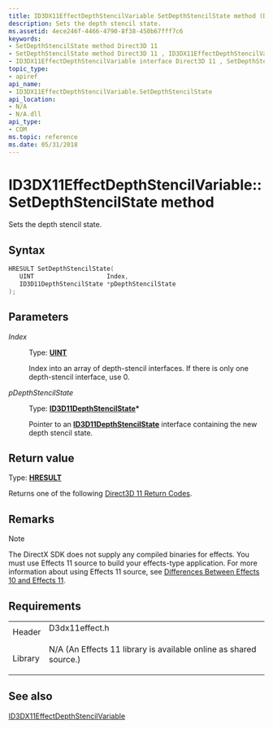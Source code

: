 ```yaml
---
title: ID3DX11EffectDepthStencilVariable SetDepthStencilState method (D3dx11effect.h)
description: Sets the depth stencil state.
ms.assetid: 4ece246f-4466-4790-8f38-450b67fff7c6
keywords:
- SetDepthStencilState method Direct3D 11
- SetDepthStencilState method Direct3D 11 , ID3DX11EffectDepthStencilVariable interface
- ID3DX11EffectDepthStencilVariable interface Direct3D 11 , SetDepthStencilState method
topic_type:
- apiref
api_name:
- ID3DX11EffectDepthStencilVariable.SetDepthStencilState
api_location:
- N/A
- N/A.dll
api_type:
- COM
ms.topic: reference
ms.date: 05/31/2018
---
```


# ID3DX11EffectDepthStencilVariable::SetDepthStencilState method

Sets the depth stencil state.

## Syntax


```C++
HRESULT SetDepthStencilState(
   UINT                    Index,
   ID3D11DepthStencilState *pDepthStencilState
);
```



## Parameters

<dl> <dt>

*Index* 
</dt> <dd>

Type: **[**UINT**](https://docs.microsoft.com/windows/desktop/WinProg/windows-data-types)**

Index into an array of depth-stencil interfaces. If there is only one depth-stencil interface, use 0.

</dd> <dt>

*pDepthStencilState* 
</dt> <dd>

Type: **[**ID3D11DepthStencilState**](/windows/desktop/api/D3D11/nn-d3d11-id3d11depthstencilstate)\***

Pointer to an [**ID3D11DepthStencilState**](/windows/desktop/api/D3D11/nn-d3d11-id3d11depthstencilstate) interface containing the new depth stencil state.

</dd> </dl>

## Return value

Type: **[**HRESULT**](https://msdn.microsoft.com/library/Bb401631(v=MSDN.10).aspx)**

Returns one of the following [Direct3D 11 Return Codes](d3d11-graphics-reference-returnvalues.md).

## Remarks

> [!Note]  
> The DirectX SDK does not supply any compiled binaries for effects. You must use Effects 11 source to build your effects-type application. For more information about using Effects 11 source, see [Differences Between Effects 10 and Effects 11](d3d11-graphics-programming-guide-effects-differences.md).

 

## Requirements



|                    |                                                                                                                                              |
|--------------------|----------------------------------------------------------------------------------------------------------------------------------------------|
| Header<br/>  | <dl> <dt>D3dx11effect.h</dt> </dl>                                                    |
| Library<br/> | <dl> <dt>N/A (An Effects 11 library is available online as shared source.)</dt> </dl> |



## See also

<dl> <dt>

[ID3DX11EffectDepthStencilVariable](id3dx11effectdepthstencilvariable.md)
</dt> </dl>

 

 





